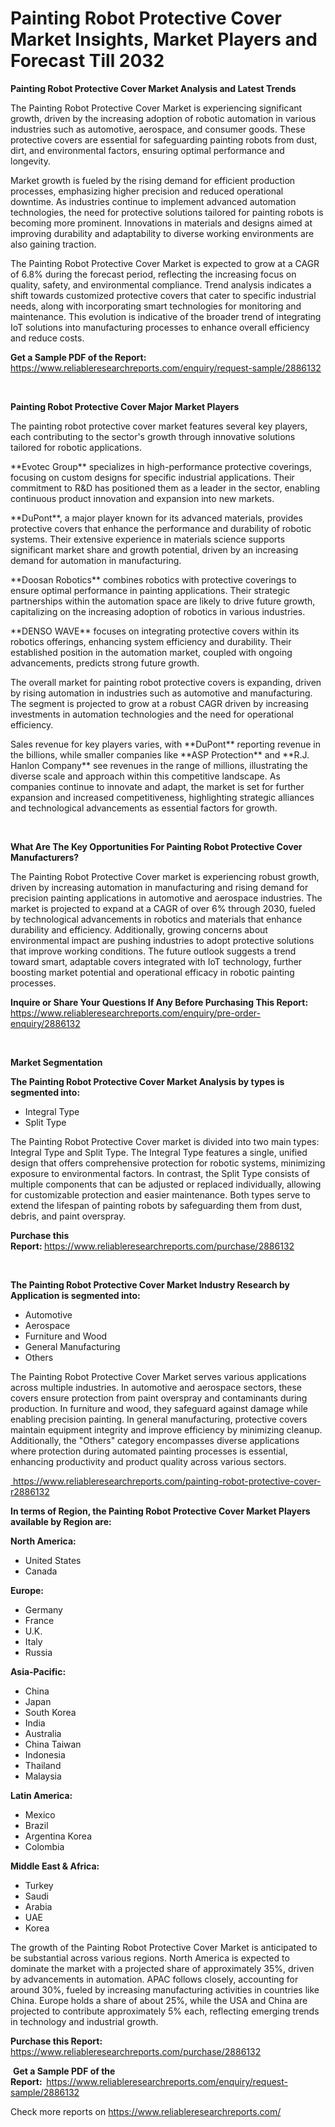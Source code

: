 <p><h1>Painting Robot Protective Cover Market Insights, Market Players and Forecast Till 2032</h1></p><p><strong>Painting Robot Protective Cover Market Analysis and Latest Trends</strong></p>
<p><p>The Painting Robot Protective Cover Market is experiencing significant growth, driven by the increasing adoption of robotic automation in various industries such as automotive, aerospace, and consumer goods. These protective covers are essential for safeguarding painting robots from dust, dirt, and environmental factors, ensuring optimal performance and longevity.</p><p>Market growth is fueled by the rising demand for efficient production processes, emphasizing higher precision and reduced operational downtime. As industries continue to implement advanced automation technologies, the need for protective solutions tailored for painting robots is becoming more prominent. Innovations in materials and designs aimed at improving durability and adaptability to diverse working environments are also gaining traction.</p><p>The Painting Robot Protective Cover Market is expected to grow at a CAGR of 6.8% during the forecast period, reflecting the increasing focus on quality, safety, and environmental compliance. Trend analysis indicates a shift towards customized protective covers that cater to specific industrial needs, along with incorporating smart technologies for monitoring and maintenance. This evolution is indicative of the broader trend of integrating IoT solutions into manufacturing processes to enhance overall efficiency and reduce costs.</p></p>
<p><strong>Get a Sample PDF of the Report:&nbsp;</strong> <a href="https://www.reliableresearchreports.com/enquiry/request-sample/2886132?utm_campaign=3124&utm_medium=2&utm_source=Github&utm_content=ia&utm_term=13032025&utm_id=painting-robot-protective-cover">https://www.reliableresearchreports.com/enquiry/request-sample/2886132</a></p>
<p>&nbsp;</p>
<p><strong>Painting Robot Protective Cover Major Market Players</strong></p>
<p><p>The painting robot protective cover market features several key players, each contributing to the sector's growth through innovative solutions tailored for robotic applications. </p><p>**Evotec Group** specializes in high-performance protective coverings, focusing on custom designs for specific industrial applications. Their commitment to R&D has positioned them as a leader in the sector, enabling continuous product innovation and expansion into new markets.</p><p>**DuPont**, a major player known for its advanced materials, provides protective covers that enhance the performance and durability of robotic systems. Their extensive experience in materials science supports significant market share and growth potential, driven by an increasing demand for automation in manufacturing.</p><p>**Doosan Robotics** combines robotics with protective coverings to ensure optimal performance in painting applications. Their strategic partnerships within the automation space are likely to drive future growth, capitalizing on the increasing adoption of robotics in various industries.</p><p>**DENSO WAVE** focuses on integrating protective covers within its robotics offerings, enhancing system efficiency and durability. Their established position in the automation market, coupled with ongoing advancements, predicts strong future growth.</p><p>The overall market for painting robot protective covers is expanding, driven by rising automation in industries such as automotive and manufacturing. The segment is projected to grow at a robust CAGR driven by increasing investments in automation technologies and the need for operational efficiency.</p><p>Sales revenue for key players varies, with **DuPont** reporting revenue in the billions, while smaller companies like **ASP Protection** and **R.J. Hanlon Company** see revenues in the range of millions, illustrating the diverse scale and approach within this competitive landscape. As companies continue to innovate and adapt, the market is set for further expansion and increased competitiveness, highlighting strategic alliances and technological advancements as essential factors for growth.</p></p>
<p>&nbsp;</p>
<p><strong>What Are The Key Opportunities For Painting Robot Protective Cover Manufacturers?</strong></p>
<p><p>The Painting Robot Protective Cover market is experiencing robust growth, driven by increasing automation in manufacturing and rising demand for precision painting applications in automotive and aerospace industries. The market is projected to expand at a CAGR of over 6% through 2030, fueled by technological advancements in robotics and materials that enhance durability and efficiency. Additionally, growing concerns about environmental impact are pushing industries to adopt protective solutions that improve working conditions. The future outlook suggests a trend toward smart, adaptable covers integrated with IoT technology, further boosting market potential and operational efficacy in robotic painting processes.</p></p>
<p><strong>Inquire or Share Your Questions If Any Before Purchasing This Report:</strong> <a href="https://www.reliableresearchreports.com/enquiry/pre-order-enquiry/2886132?utm_campaign=3124&utm_medium=2&utm_source=Github&utm_content=ia&utm_term=13032025&utm_id=painting-robot-protective-cover">https://www.reliableresearchreports.com/enquiry/pre-order-enquiry/2886132</a></p>
<p>&nbsp;</p>
<p><strong>Market Segmentation</strong></p>
<p><strong>The Painting Robot Protective Cover Market Analysis by types is segmented into:</strong></p>
<p><ul><li>Integral Type</li><li>Split Type</li></ul></p>
<p><p>The Painting Robot Protective Cover market is divided into two main types: Integral Type and Split Type. The Integral Type features a single, unified design that offers comprehensive protection for robotic systems, minimizing exposure to environmental factors. In contrast, the Split Type consists of multiple components that can be adjusted or replaced individually, allowing for customizable protection and easier maintenance. Both types serve to extend the lifespan of painting robots by safeguarding them from dust, debris, and paint overspray.</p></p>
<p><strong>Purchase this Report:&nbsp;</strong><a href="https://www.reliableresearchreports.com/purchase/2886132?utm_campaign=3124&utm_medium=2&utm_source=Github&utm_content=ia&utm_term=13032025&utm_id=painting-robot-protective-cover">https://www.reliableresearchreports.com/purchase/2886132</a></p>
<p>&nbsp;</p>
<p><strong>The Painting Robot Protective Cover Market Industry Research by Application is segmented into:</strong></p>
<p><ul><li>Automotive</li><li>Aerospace</li><li>Furniture and Wood</li><li>General Manufacturing</li><li>Others</li></ul></p>
<p><p>The Painting Robot Protective Cover Market serves various applications across multiple industries. In automotive and aerospace sectors, these covers ensure protection from paint overspray and contaminants during production. In furniture and wood, they safeguard against damage while enabling precision painting. In general manufacturing, protective covers maintain equipment integrity and improve efficiency by minimizing cleanup. Additionally, the "Others" category encompasses diverse applications where protection during automated painting processes is essential, enhancing productivity and product quality across various sectors.</p></p>
<p><a href="https://www.reliableresearchreports.com/painting-robot-protective-cover-r2886132?utm_campaign=3124&utm_medium=2&utm_source=Github&utm_content=ia&utm_term=13032025&utm_id=painting-robot-protective-cover">&nbsp;https://www.reliableresearchreports.com/painting-robot-protective-cover-r2886132</a></p>
<p><strong>In terms of Region, the Painting Robot Protective Cover Market Players available by Region are:</strong></p>
<p>
    <p> <strong> North America: </strong>
        <ul>
            <li>United States</li>
            <li>Canada</li>
        </ul>
        </p> 
    <p> <strong> Europe: </strong>
        <ul>
            <li>Germany</li>
            <li>France</li>
            <li>U.K.</li>
            <li>Italy</li>
            <li>Russia</li>
        </ul>
        </p> 
    <p> <strong> Asia-Pacific: </strong>
        <ul>
            <li>China</li>
            <li>Japan</li>
            <li>South Korea</li>
            <li>India</li>
            <li>Australia</li>
            <li>China Taiwan</li>
            <li>Indonesia</li>
            <li>Thailand</li>
            <li>Malaysia</li>
        </ul>
        </p> 
    <p> <strong> Latin America: </strong>
        <ul>
            <li>Mexico</li>
            <li>Brazil</li>
            <li>Argentina Korea</li>
            <li>Colombia</li>
        </ul>
        </p> 
    <p> <strong> Middle East & Africa: </strong>
        <ul>
            <li>Turkey</li>
            <li>Saudi</li>
            <li>Arabia</li>
            <li>UAE</li>
            <li>Korea</li>
        </ul>
    </p>
    </p>
<p><p>The growth of the Painting Robot Protective Cover Market is anticipated to be substantial across various regions. North America is expected to dominate the market with a projected share of approximately 35%, driven by advancements in automation. APAC follows closely, accounting for around 30%, fueled by increasing manufacturing activities in countries like China. Europe holds a share of about 25%, while the USA and China are projected to contribute approximately 5% each, reflecting emerging trends in technology and industrial growth.</p></p>
<p><strong>Purchase this Report: </strong><a href="https://www.reliableresearchreports.com/purchase/2886132?utm_campaign=3124&utm_medium=2&utm_source=Github&utm_content=ia&utm_term=13032025&utm_id=painting-robot-protective-cover">https://www.reliableresearchreports.com/purchase/2886132</a></p>
<p>&nbsp;<strong>Get a Sample PDF of the Report:&nbsp;&nbsp;</strong><a href="https://www.reliableresearchreports.com/enquiry/request-sample/2886132?utm_campaign=3124&utm_medium=2&utm_source=Github&utm_content=ia&utm_term=13032025&utm_id=painting-robot-protective-cover">https://www.reliableresearchreports.com/enquiry/request-sample/2886132</a></p>
<p><strong></strong></p>
<p>Check more reports on <a href="https://www.reliableresearchreports.com/?utm_campaign=3124&utm_medium=2&utm_source=Github&utm_content=ia&utm_term=13032025&utm_id=painting-robot-protective-cover">https://www.reliableresearchreports.com/</a></p>
